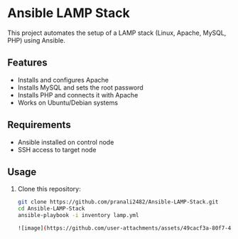 # Ansible LAMP Stack

This project automates the setup of a LAMP stack (Linux, Apache, MySQL, PHP) using Ansible.

## Features

- Installs and configures Apache
- Installs MySQL and sets the root password
- Installs PHP and connects it with Apache
- Works on Ubuntu/Debian systems

## Requirements
- Ansible installed on control node
- SSH access to target node

## Usage

1. Clone this repository:
   ```bash
   git clone https://github.com/pranali2482/Ansible-LAMP-Stack.git
   cd Ansible-LAMP-Stack
   ansible-playbook -i inventory lamp.yml

   ![image](https://github.com/user-attachments/assets/49cacf3a-80f7-400f-9a8d-7c29f3e8127b)
   
   



